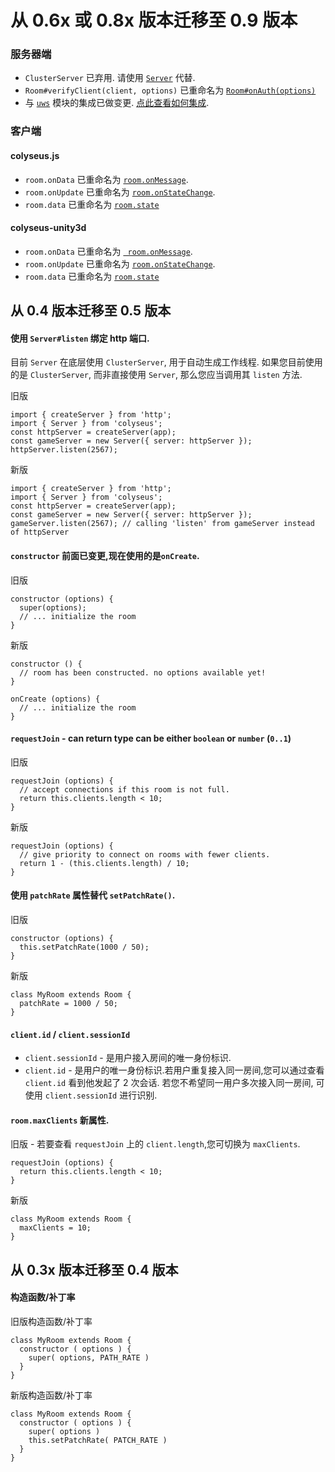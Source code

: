 # 从 0.6x 或 0.8x 版本迁移至 0.9 版本

### 服务器端

- `ClusterServer` 已弃用. 请使用 [`Server`](/server/api) 代替.
- `Room#verifyClient(client, options)` 已重命名为 [`Room#onAuth(options)`](/server/room/#onauth-client-options-request)
- 与 [`uws`](https://www.npmjs.com/package/uws) 模块的集成已做变更. [点此查看如何集成](/server/api/#optionsengine).

### 客户端

#### colyseus.js
- `room.onData` 已重命名为 [`room.onMessage`](/client/room#onmessage).
- `room.onUpdate` 已重命名为 [`room.onStateChange`](/client/room#onstatechange).
- `room.data` 已重命名为 [`room.state`](/client/room/#state-any)

#### colyseus-unity3d
- `room.onData` 已重命名为 [` room.onMessage`](/client/room#onmessage).
- `room.onUpdate` 已重命名为 [`room.onStateChange`](/client/room#onstatechange).
- `room.data` 已重命名为 [`room.state`](/client/room/#state-any)

## 从 0.4 版本迁移至 0.5 版本

#### 使用 `Server#listen` 绑定 http 端口.

目前 `Server` 在底层使用 `ClusterServer`, 用于自动生成工作线程.
如果您目前使用的是 `ClusterServer`, 而非直接使用 `Server`, 那么您应当调用其 `listen` 方法.

旧版

```
import { createServer } from 'http';
import { Server } from 'colyseus';
const httpServer = createServer(app);
const gameServer = new Server({ server: httpServer });
httpServer.listen(2567);
```

新版

```
import { createServer } from 'http';
import { Server } from 'colyseus';
const httpServer = createServer(app);
const gameServer = new Server({ server: httpServer });
gameServer.listen(2567); // calling 'listen' from gameServer instead of httpServer
```

#### `constructor` 前面已变更,现在使用的是`onCreate`.

旧版

```
constructor (options) {
  super(options);
  // ... initialize the room
}
```

新版

```
constructor () {
  // room has been constructed. no options available yet!
}

onCreate (options) {
  // ... initialize the room
}
```

#### `requestJoin` - can return type can be either `boolean` or `number` (`0..1`)

旧版

```
requestJoin (options) {
  // accept connections if this room is not full.
  return this.clients.length < 10;
}
```

新版

```
requestJoin (options) {
  // give priority to connect on rooms with fewer clients.
  return 1 - (this.clients.length) / 10;
}
```

#### 使用 `patchRate` 属性替代 `setPatchRate()`.

旧版

```
constructor (options) {
  this.setPatchRate(1000 / 50);
}
```

新版

```
class MyRoom extends Room {
  patchRate = 1000 / 50;
}
```

#### `client.id` / `client.sessionId`

- `client.sessionId` - 是用户接入房间的唯一身份标识.
- `client.id` - 是用户的唯一身份标识.若用户重复接入同一房间,您可以通过查看 `client.id` 看到他发起了 2 次会话. 若您不希望同一用户多次接入同一房间, 可使用 `client.sessionId` 进行识别.

#### `room.maxClients` 新属性.

旧版 - 若要查看 `requestJoin` 上的 `client.length`,您可切换为 `maxClients`.

```
requestJoin (options) {
  return this.clients.length < 10;
}
```

新版

```
class MyRoom extends Room {
  maxClients = 10;
}
```

## 从 0.3x 版本迁移至 0.4 版本

#### 构造函数/补丁率

旧版构造函数/补丁率

```
class MyRoom extends Room {
  constructor ( options ) {
    super( options, PATH_RATE )
  }
}
```

新版构造函数/补丁率

```
class MyRoom extends Room {
  constructor ( options ) {
    super( options )
    this.setPatchRate( PATCH_RATE )
  }
}
```
